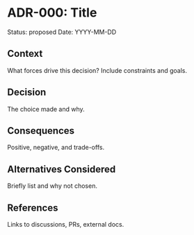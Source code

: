# ADR-000: Title

Status: proposed
Date: YYYY-MM-DD

## Context
What forces drive this decision? Include constraints and goals.

## Decision
The choice made and why.

## Consequences
Positive, negative, and trade-offs.

## Alternatives Considered
Briefly list and why not chosen.

## References
Links to discussions, PRs, external docs.

